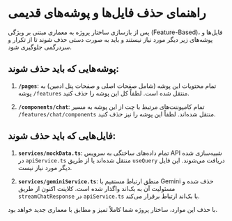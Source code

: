 # راهنمای حذف فایل‌ها و پوشه‌های قدیمی

پس از بازسازی ساختار پروژه به معماری مبتنی بر ویژگی (Feature-Based)، فایل‌ها و پوشه‌های زیر دیگر مورد نیاز نیستند و باید به صورت دستی حذف شوند تا از تکرار و سردرگمی جلوگیری شود.

## پوشه‌هایی که باید حذف شوند:

1.  **`/pages`**: تمام محتویات این پوشه (شامل صفحات اصلی و صفحات پنل ادمین) به پوشه `/features` منتقل شده است. لطفاً کل این پوشه را حذف کنید.

2.  **`/components/chat`**: تمام کامپوننت‌های مرتبط با چت از این پوشه به مسیر `/features/chat/components` منتقل شده‌اند. لطفاً این پوشه را نیز حذف کنید.

## فایل‌هایی که باید حذف شوند:

1.  **`services/mockData.ts`**: تمام داده‌های ساختگی به سرویس API شبیه‌سازی شده در `apiService.ts` منتقل شده‌اند یا از طریق `useQuery` دریافت می‌شوند. این فایل دیگر مورد نیاز نیست.

2.  **`services/geminiService.ts`**: منطق ارتباط مستقیم با Gemini حذف شده و مسئولیت آن به بک‌اند واگذار شده است. کلاینت اکنون از طریق `streamChatResponse` در `apiService.ts` با بک‌اند ارتباط برقرار می‌کند.

با حذف این موارد، ساختار پروژه شما کاملاً تمیز و مطابق با معماری جدید خواهد بود.